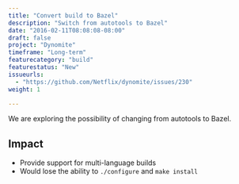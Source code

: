 ```yaml
---
title: "Convert build to Bazel"
description: "Switch from autotools to Bazel"
date: "2016-02-11T08:08:08-08:00"
draft: false
project: "Dynomite"
timeframe: "Long-term"
featurecategory: "build"
featurestatus: "New"
issueurls: 
  - "https://github.com/Netflix/dynomite/issues/230"
weight: 1

---
```


We are exploring the possibility of changing from autotools to Bazel.

## Impact

- Provide support for multi-language builds
- Would lose the ability to `./configure` and `make install`
